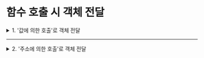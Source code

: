# 함수 호출 시 객체 전달

<details>
<summary>1. '값에 의한 호출'로 객체 전달</summary>
<div markdown="1">       

#### '값에 의한 호출' 과정
```C++
void increase(Circle c) { //매개 변수 객체 c 생성
  int r = c.getRadius();
  c.setRadius(r+1); //c의 반지름 1 증가
}

int main() {
  Circle waffle(30); //waffle 객체 생성
  increase(waffle); //함수 호출 시 객체 복사
  cout << waffle.getRadius() << endl; //화면에 30 출력 
}

<실행 결과>
30
```
* 함수에 객체를 전달할 때 객체 이름만 적는다.
* increase()가 호출되면, waffle 객체가 현재 상태 그대로 매개 변수 c에 복사됨
* 이후 increase()는 객체 c의 반지름 1을 증가시켜 31이 되지만, waffle 객체의 반지름은 변하지 X
* increase()가 종료하면 매개 변수 객체 c가 함께 소멸되고,
* main() waffle 객체는 increase()를 호출하기 전과 동일하게 반지름이 30
* 값에 의해 호출 시 객체 복사 시간
  * 함수 안에서 매개 변수 객체에 어떤 변화가 일어나도 실인자(원본 객체)를 훼손시키지 않는 장점이 있음
  * 실인자 객체의 크기가 크면 객체를 복사하는 시간이 커진다는 단점도 있음

#### '값에 의한 호출'로 객체를 전달할 때 문제점
* 객체를 매개 변수로 가지는 함수의 경우, C++ 컴파일러는 매개 변수 객체의 **생성자는 실행되지 않고 소멸자만 실행**되도록 컴파일함
* 예제 5-1
```C++
<'값에 의한 호출'시 매개 변수의 생성자 실행되지 않는 예시 코드>
#include <iostream>
using namespace std;

class Circle {
private:
  int radius;
public:
  Circle();
  Circle(int r);
  ~Circle();
  double getArea() { return 3.14*radius*radius; }
  int getRadius() { return radius; }
  void setRadius(int radius) { this->radius = radius; }
};

Circle::Circle() {
  radius = 1;
  cout << "생성자 실행 radius = " << radius << endl;
}

Circle::Circle(int radius) {
  this->radius = radius;
  cout << "생성자 실행 radius = " << radius << endl;
}

Circle::~Circle() {
  cout << "소멸자 실행 radius = " << radius << endl;
}

void increasae(Circle c) { //객체 c의 생성자 실행되지 않음
  int r = c.getRadius();
  c.setRadius(r+1);
} //객체 c의 소멸자 실행됨

int main() {
  Circle waffle(30);
  increase(waffle);  //waffle의 내용이 그대로 c에 복사
  cout << wallfe.getRadius() << endl;
}

<실행 결과>
생성자 실행 radius = 30 //waffle 생성
소멸자 실행 radius = 31 //c 소멸, c의 생성자 실행되지 않았음
30
소멸자 실행 radius = 30 //waffle 소멸
```

#### 왜 매개 변수 객체의 생성자가 실행되지 않도록 컴파일 되는가?
* 예제 5-1 기준으로 설명
  * increase() 함수의 매개 변수 객체 c가 생성되고 소멸되는 과정을 보여줌
    >Circle waffle(30);
    >
    >increase(waffle);
  * 반지름 30인 waffle 객체를 생성하고, increase() 함수를 호출하여 waffle 객체를 전달
  * increase() 함수의 매개 변수 c에 waffle 객체가 전달된 후,
  * 만일 객체 c의 생성자 Circle()이 실행된다면, 객체 c의 반지름(radius 멤버 변수)이 1로 초기화되어, **전달받은 원본의 상태**를 잃어버리게 됨
  * 이런 문제가 발생하지 않도록 컴파일러는 매개 변수 객체의 생성자가 실행되지 않도록 함
  * 소멸자는 increase()가 리턴하면 c의 소멸자는 실행되고 c는 사라짐
</div>
</details>

___

<details>
<summary>2. '주소에 의한 호출'로 객체 전달</summary>
<div markdown="1">       

#### '주소에 의한 호출' 과정
```C++
void increase(Circle *p) {
  int r = p->getRadius();
  p->setRadius(r+1);
}

int main() {
  Circle waffle(30);
  increase(&waffle);
  cout << waffle.getRadius();
}

<실행 결과>
31
```
* increase() 함수는 ‘주소에 의한 호출’이 일어나도록 다음과 같이 선언
  >void increase(Circle *p)
* main() 함수에서 다음과 같이 increase()를 호출하면,
  > Circle waffle(30);
  > 
  > increase(&waffle);  //waffle 객체의 주소를 전달한다.
* waffle 객체의 주소가 포인터 p에 전달됨
* p는 객체가 아니므로 생성자나 소멸자와 상관 없음
* 다음 코드가 실행되면, waffle 객체의 반지름이 1 증가됨
  >p→setRadius(r+1);
  
#### '주소에 의한 호출'의 특징
* 원본 객체를 복사하는 시간 소모가 없으며, 매개 변수가 단순 포인터이므로, ‘값에 의한 호출’ 시에 발생하는 생성자 소멸자의 비대칭 문제도 없음
* But, 매개 변수 포인터로 의도하지 않게 원복 객체를 훼손할 가능성이 있기 때문에 코딩에 조심해야 함
</div>
</details>
